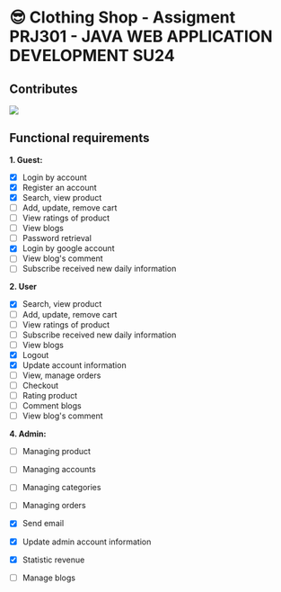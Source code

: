 # :sunglasses: Clothing Shop - Assigment PRJ301 - JAVA WEB APPLICATION DEVELOPMENT SU24

## Contributes
<a href="https://github.com/huyhoang-doit/Project_PRJ301_Spring24/graphs/contributors">
  <img src="https://contrib.rocks/image?repo=huyhoang-doit/Project_PRJ301_Spring24"/>
</a>

## Functional requirements

**1. Guest:**
- [x] Login by account
- [x] Register an account
- [x] Search, view product
- [ ] Add, update, remove cart
- [ ] View ratings of product
- [ ] View blogs
- [ ] Password retrieval
- [x] Login by google account
- [ ] View blog's comment
- [ ] Subscribe received new daily information

**2. User**
- [x] Search, view product
- [ ] Add, update, remove cart
- [ ] View ratings of product
- [ ] Subscribe received new daily information
- [ ] View blogs
- [x] Logout
- [x] Update account information
- [ ] View, manage orders
- [ ] Checkout
- [ ] Rating product
- [ ] Comment blogs
- [ ] View blog's comment

**4. Admin:**
- [ ] Managing product
- [ ] Managing accounts
- [ ] Managing categories
- [ ] Managing orders
- [x] Send email
- [x] Update admin account information
- [x] Statistic revenue
- [ ] Manage blogs

